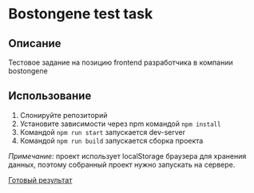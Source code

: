 # Bostongene test task

## Описание

Тестовое задание на позицию frontend разработчика в компании bostongene

## Использование

1. Слонируйте репозиторий
2. Установите зависимости через npm командой `npm install`
3. Командой `npm run start` запускается dev-server
4. Командой `npm run build` запускается сборка проекта

*Примечание:* проект использует localStorage браузера для хранения данных, поэтому собранный проект нужно запускать на сервере.

[Готовый результат](https://sonikdropout.github.io/docs/bostongene-task)